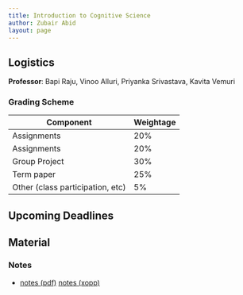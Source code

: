 ```yaml
---
title: Introduction to Cognitive Science
author: Zubair Abid
layout: page
---
```



## Logistics

**Professor**: Bapi Raju, Vinoo Alluri, Priyanka Srivastava, Kavita
Vemuri

### Grading Scheme

| Component                        | Weightage |
|----------------------------------|-----------|
| Assignments                      | 20%       |
| Assignments                      | 20%       |
| Group Project                    | 30%       |
| Term paper                       | 25%       |
| Other (class participation, etc) | 5%        |

## Upcoming Deadlines

## Material

### Notes

- [notes (pdf)](./Cognotes.pdf) [notes (xopp)](./Cognotes.xopp) 

